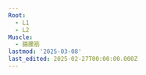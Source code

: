 ```yaml
---
Root:
  - L1
  - L2
Muscle:
  - 腸腰筋
lastmod: '2025-03-08'
last_edited: 2025-02-27T00:00:00.000Z
---
```



